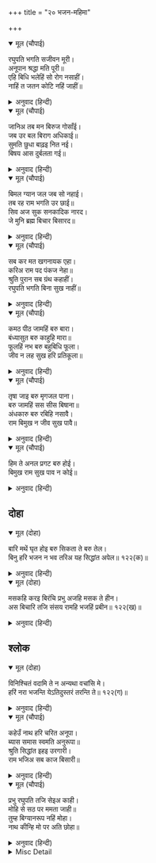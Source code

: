 +++
title = "२० भजन-महिमा"

+++


<details open><summary>मूल (चौपाई)</summary>

रघुपति भगति सजीवन मूरी।  
अनूपान श्रद्धा मति पूरी॥  
एहि बिधि भलेहिं सो रोग नसाहीं।  
नाहिं त जतन कोटि नहिं जाहीं॥
</details>

<details><summary>अनुवाद (हिन्दी)</summary>

श्रीरघुनाथजीकी भक्ति संजीवनी जड़ी है। श्रद्धासे पूर्ण बुद्धि ही अनुपान (दवाके साथ लिया जानेवाला मधु आदि) है। इस प्रकारका संयोग हो तो वे रोग भले ही नष्ट हो जायँ, नहीं तो करोड़ों प्रयत्नोंसे भी नहीं जाते॥ ४॥
</details>

<details open><summary>मूल (चौपाई)</summary>

जानिअ तब मन बिरुज गोसाँई।  
जब उर बल बिराग अधिकाई॥  
सुमति छुधा बाढ़इ नित नई।  
बिषय आस दुर्बलता गई॥
</details>

<details><summary>अनुवाद (हिन्दी)</summary>

हे गोसाईं! मनको नीरोग हुआ तब जानना चाहिये, जब हृदयमें वैराग्यका बल बढ़ जाय, उत्तम बुद्घिरूपी भूख नित नयी बढ़ती रहे और विषयोंकी आशारूपी दुर्बलता मिट जाय॥ ५॥
</details>

<details open><summary>मूल (चौपाई)</summary>

बिमल ग्यान जल जब सो नहाई।  
तब रह राम भगति उर छाई॥  
सिव अज सुक सनकादिक नारद।  
जे मुनि ब्रह्म बिचार बिसारद॥
</details>

<details><summary>अनुवाद (हिन्दी)</summary>

(इस प्रकार सब रोगोंसे छूटकर) जब मनुष्य निर्मल ज्ञानरूपी जलमें स्नान कर लेता है, तब उसके हृदयमें रामभक्ति छा रहती है। शिवजी, ब्रह्माजी, शुकदेवजी, सनकादि और नारद आदि ब्रह्मविचारमें परम निपुण जो मुनि हैं,॥ ६॥
</details>

<details open><summary>मूल (चौपाई)</summary>

सब कर मत खगनायक एहा।  
करिअ राम पद पंकज नेहा॥  
श्रुति पुरान सब ग्रंथ कहाहीं।  
रघुपति भगति बिना सुख नाहीं॥
</details>

<details><summary>अनुवाद (हिन्दी)</summary>

हे पक्षिराज! उन सबका मत यही है कि श्रीरामजीके चरणकमलोंमें प्रेम करना चाहिये। श्रुति, पुराण और सभी ग्रन्थ कहते हैं कि श्रीरघुनाथजीकी भक्तिके बिना सुख नहीं है॥ ७॥
</details>

<details open><summary>मूल (चौपाई)</summary>

कमठ पीठ जामहिं बरु बारा।  
बंध्यासुत बरु काहुहि मारा॥  
फूलहिं नभ बरु बहुबिधि फूला।  
जीव न लह सुख हरि प्रतिकूला॥
</details>

<details><summary>अनुवाद (हिन्दी)</summary>

कछुएकी पीठपर भले ही बाल उग आवें, बाँझका पुत्र भले ही किसीको मार डाले, आकाशमें भले ही अनेकों प्रकारके फूल खिल उठें; परन्तु श्रीहरिसे विमुख होकर जीव सुख नहीं प्राप्त कर सकता॥ ८॥
</details>

<details open><summary>मूल (चौपाई)</summary>

तृषा जाइ बरु मृगजल पाना।  
बरु जामहिं सस सीस बिषाना॥  
अंधकारु बरु रबिहि नसावै।  
राम बिमुख न जीव सुख पावै॥
</details>

<details><summary>अनुवाद (हिन्दी)</summary>

मृगतृष्णाके जलको पीनेसे भले ही प्यास बुझ जाय, खरगोशके सिरपर भले ही सींग निकल आवें, अन्धकार भले ही सूर्यका नाश कर दे; परन्तु श्रीरामसे विमुख होकर जीव सुख नहीं पा सकता॥ ९॥
</details>

<details open><summary>मूल (चौपाई)</summary>

हिम ते अनल प्रगट बरु होई।  
बिमुख राम सुख पाव न कोई॥
</details>

<details><summary>अनुवाद (हिन्दी)</summary>

बर्फसे भले ही अग्नि प्रकट हो जाय (ये सब अनहोनी बातें चाहे हो जायँ), परन्तु श्रीरामसे विमुख होकर कोई भी सुख नहीं पा सकता॥ १०॥
</details>

## दोहा


<details open><summary>मूल (दोहा)</summary>

बारि मथें घृत होइ बरु सिकता ते बरु तेल।  
बिनु हरि भजन न भव तरिअ यह सिद्धांत अपेल॥ १२२(क)॥
</details>

<details><summary>अनुवाद (हिन्दी)</summary>

जलको मथनेसे भले ही घी उत्पन्न हो जाय और बालू (को पेरने) से भले ही तेल निकल आवे; परन्तु श्रीहरिके भजन बिना संसाररूपी समुद्रसे नहीं तरा जा सकता, यह सिद्धान्त अटल है॥ १२२(क)॥
</details>

<details open><summary>मूल (दोहा)</summary>

मसकहि करइ बिरंचि प्रभु अजहि मसक ते हीन।  
अस बिचारि तजि संसय रामहि भजहिं प्रबीन॥ १२२(ख)॥
</details>

<details><summary>अनुवाद (हिन्दी)</summary>

प्रभु मच्छरको ब्रह्मा कर सकते हैं और ब्रह्माको मच्छरसे भी तुच्छ बना सकते हैं। ऐसा विचारकर चतुर पुरुष सब सन्देह त्यागकर श्रीरामजीको ही भजते हैं॥ १२२(ख)॥
</details>

## श्लोक


<details open><summary>मूल (दोहा)</summary>

विनिश्चितं वदामि ते न अन्यथा वचांसि मे।  
हरिं नरा भजन्ति येऽतिदुस्तरं तरन्ति ते॥ १२२(ग)॥
</details>

<details><summary>अनुवाद (हिन्दी)</summary>

मैं आपसे भलीभाँति निश्चित किया हुआ सिद्धान्त कहता हूँ—मेरे वचन अन्यथा (मिथ्या) नहीं हैं कि जो मनुष्य श्रीहरिका भजन करते हैं, वे अत्यन्त दुस्तर संसारसागरको (सहज ही) पार कर जाते हैं॥ १२२(ग)॥
</details>

<details open><summary>मूल (चौपाई)</summary>

कहेउँ नाथ हरि चरित अनूपा।  
ब्यास समास स्वमति अनुरूपा॥  
श्रुति सिद्धांत इहइ उरगारी।  
राम भजिअ सब काज बिसारी॥
</details>

<details><summary>अनुवाद (हिन्दी)</summary>

हे नाथ! मैंने श्रीहरिका अनुपम चरित्र अपनी बुद्धिके अनुसार कहीं विस्तारसे और कहीं संक्षेपसे कहा। हे सर्पोंके शत्रु गरुड़जी! श्रुतियोंका यही सिद्धान्त है कि सब काम भुलाकर (छोड़कर) श्रीरामजीका भजन करना चाहिये॥ १॥
</details>

<details open><summary>मूल (चौपाई)</summary>

प्रभु रघुपति तजि सेइअ काही।  
मोहि से सठ पर ममता जाही॥  
तुम्ह बिग्यानरूप नहिं मोहा।  
नाथ कीन्हि मो पर अति छोहा॥
</details>

<details><summary>अनुवाद (हिन्दी)</summary>

प्रभु श्रीरघुनाथजीको छोड़कर और किसका सेवन (भजन) किया जाय, जिनका मुझ-जैसे मूर्खपर भी ममत्व (स्नेह) है। हे नाथ! आप विज्ञानरूप हैं, आपको मोह नहीं है। आपने तो मुझपर बड़ी कृपा की है॥ २॥
</details>

<details><summary>Misc Detail</summary>


</details>
